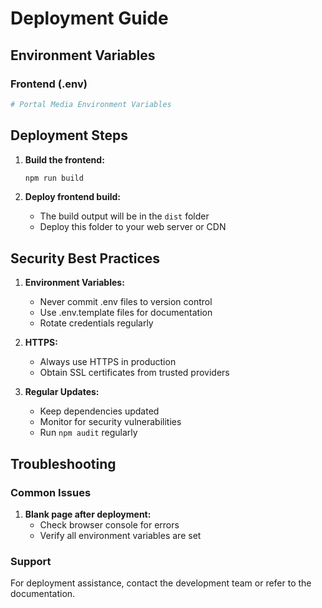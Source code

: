 # Deployment Guide

## Environment Variables

### Frontend (.env)

```bash
# Portal Media Environment Variables
```

## Deployment Steps

1. **Build the frontend:**

   ```bash
   npm run build
   ```

2. **Deploy frontend build:**
   - The build output will be in the `dist` folder
   - Deploy this folder to your web server or CDN

## Security Best Practices

1. **Environment Variables:**

   - Never commit .env files to version control
   - Use .env.template files for documentation
   - Rotate credentials regularly

2. **HTTPS:**

   - Always use HTTPS in production
   - Obtain SSL certificates from trusted providers

3. **Regular Updates:**
   - Keep dependencies updated
   - Monitor for security vulnerabilities
   - Run `npm audit` regularly

## Troubleshooting

### Common Issues

1. **Blank page after deployment:**
   - Check browser console for errors
   - Verify all environment variables are set

### Support

For deployment assistance, contact the development team or refer to the documentation.
